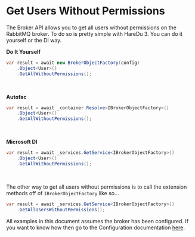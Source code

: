 # Get Users Without Permissions

The Broker API allows you to get all users without permissions on the RabbitMQ broker. To do so is pretty simple with HareDu 3. You can do it yourself or the DI way.

**Do It Yourself**

```c#
var result = await new BrokerObjectFactory(config)
    .Object<User>()
    .GetAllWithoutPermissions();
```
<br>

**Autofac**

```c#
var result = await _container.Resolve<IBrokerObjectFactory>()
    .Object<User>()
    .GetAllWithoutPermissions();
```
<br>

**Microsoft DI**

```c#
var result = await _services.GetService<IBrokerObjectFactory>()
    .Object<User>()
    .GetAllWithoutPermissions();
```
<br>

The other way to get all users without permissions is to call the extension methods off of ```IBrokerObjectFactory``` like so...

```c#
var result = await _services.GetService<IBrokerObjectFactory>()
    .GetAllUsersWithoutPermissions();
```

All examples in this document assumes the broker has been configured. If you want to know how then go to the Configuration documentation [here](https://github.com/ahives/HareDu3/blob/master/docs/configuration.md).

